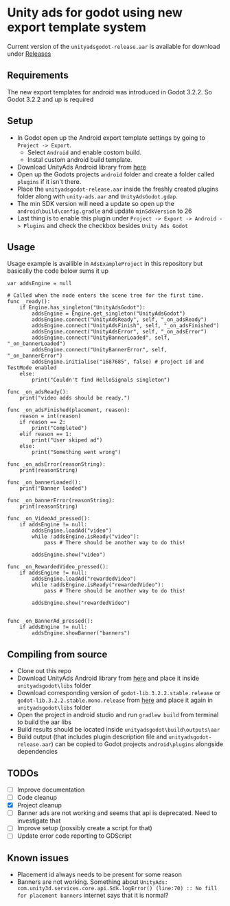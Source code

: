 # Unity ads for godot using new export template system

Current version of the `unityadsgodot-release.aar` is available for download under [Releases](https://github.com/j1and1/GodotUnityAdsInterface/releases)

## Requirements

The new export templates for android was introduced in Godot 3.2.2. So Godot 3.2.2 and up is required

## Setup

- In Godot open up the Android export template settings by going to `Project -> Export`. 
  - Select `Android` and enable costom build. 
  - Instal custom android build template. 
- Download UnityAds Android library from [here](https://github.com/Unity-Technologies/unity-ads-android/releases)
- Open up the Godots projects `android` folder and create a folder called `plugins` if it isn't there. 
- Place the `unityadsgodot-release.aar` inside the freshly created plugins folder along with `unity-ads.aar` and `UnityAdsGodot.gdap`. 
- The min SDK version will need a update so open up the `android\build\config.gradle` and update `minSdkVersion` to 26
- Last thing is to enable this plugin under `Project -> Export -> Android -> Plugins` and check the checkbox besides `Unity Ads Godot`

## Usage

Usage example is availible in `AdsExampleProject` in this repository but basically the code below sums it up

```
var addsEngine = null

# Called when the node enters the scene tree for the first time.
func _ready():
	if Engine.has_singleton("UnityAdsGodot"):
		addsEngine = Engine.get_singleton("UnityAdsGodot")
		addsEngine.connect("UnityAdsReady", self, "_on_adsReady")
		addsEngine.connect("UnityAdsFinish", self, "_on_adsFinished")
		addsEngine.connect("UnityAdsError", self, "_on_adsError")
		addsEngine.connect("UnityBannerLoaded", self, "_on_bannerLoaded")
		addsEngine.connect("UnityBannerError", self, "_on_bannerError")
		addsEngine.initialise("1687685", false) # project id and TestMode enabled
	else:
		print("Couldn't find HelloSignals singleton")

func _on_adsReady():
	print("video adds should be ready.")
	
func _on_adsFinished(placement, reason):
	reason = int(reason)
	if reason == 2:
		print("Completed")
	elif reason == 1:
		print("User skiped ad")
	else:
		print("Something went wrong")

func _on_adsError(reasonString):
	print(reasonString)
	
func _on_bannerLoaded():
	print("Banner loaded")
	
func _on_bannerError(reasonString):
	print(reasonString)

func _on_VideoAd_pressed():
	if addsEngine != null:
		addsEngine.loadAd("video")
		while !addsEngine.isReady("video"):
			pass # There should be another way to do this!
		
		addsEngine.show("video")

func _on_RewardedVideo_pressed():
	if addsEngine != null:
		addsEngine.loadAd("rewardedVideo")
		while !addsEngine.isReady("rewardedVideo"):
			pass # There should be another way to do this!
		
		addsEngine.show("rewardedVideo")


func _on_BannerAd_pressed():
	if addsEngine != null:
		addsEngine.showBanner("banners")
```

## Compiling from source

- Clone out this repo
- Download UnityAds Android library from [here](https://github.com/Unity-Technologies/unity-ads-android/releases) and place it inside `unityadsgodot\libs` folder
- Download corresponding version of `godot-lib.3.2.2.stable.release` or `godot-lib.3.2.2.stable.mono.release` from [here](https://godotengine.org/download/) and place it again in `unityadsgodot\libs` folder
- Open the project in android studio and run `gradlew build` from terminal to build the aar libs
- Build results should be located inside `unityadsgodot\build\outputs\aar` 
- Build output (that includes plugin description file and `unityadsgodot-release.aar`) can be copied to Godot projects `android\plugins` alongside dependencies

## TODOs

- [ ] Improve documentation
- [ ] Code cleanup
- [x] Project cleanup
- [ ] Banner ads are not working and seems that api is deprecated. Need to investigate that
- [ ] Improve setup (possibly create a script for that)
- [ ] Update error code reporting to GDScript

## Known issues

- Placement id always needs to be present for some reason
- Banners are not working. Something about `UnityAds: com.unity3d.services.core.api.Sdk.logError() (line:70) :: No fill for placement banners` internet says that it is normal?
